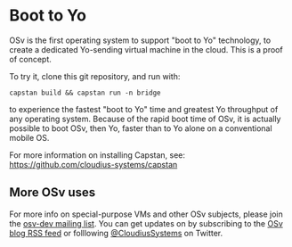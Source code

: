 Boot to Yo
==========

OSv is the first operating system to support "boot to Yo" technology, to create a dedicated Yo-sending virtual machine in the cloud. This is a proof of concept.

To try it, clone this git repository, and run with:

```
capstan build && capstan run -n bridge
```

to experience the fastest "boot to Yo" time and greatest Yo throughput of any operating system.  Because of the rapid boot time of OSv, it is actually possible to boot OSv, then Yo, faster than to Yo alone on a conventional mobile OS.

For more information on installing Capstan, see: https://github.com/cloudius-systems/capstan


More OSv uses
-------------

For more info on special-purpose VMs and other OSv subjects, please join the [osv-dev mailing list](https://groups.google.com/forum/#!forum/osv-dev).  You can get updates on by subscribing to the [OSv blog RSS feed](http://osv.io/blog/atom.xml) or folllowing [@CloudiusSystems](https://twitter.com/CloudiusSystems) on Twitter.

